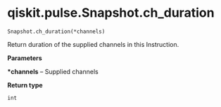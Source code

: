 # qiskit.pulse.Snapshot.ch\_duration

`Snapshot.ch_duration(*channels)`

Return duration of the supplied channels in this Instruction.

**Parameters**

**\*channels** – Supplied channels

**Return type**

`int`
